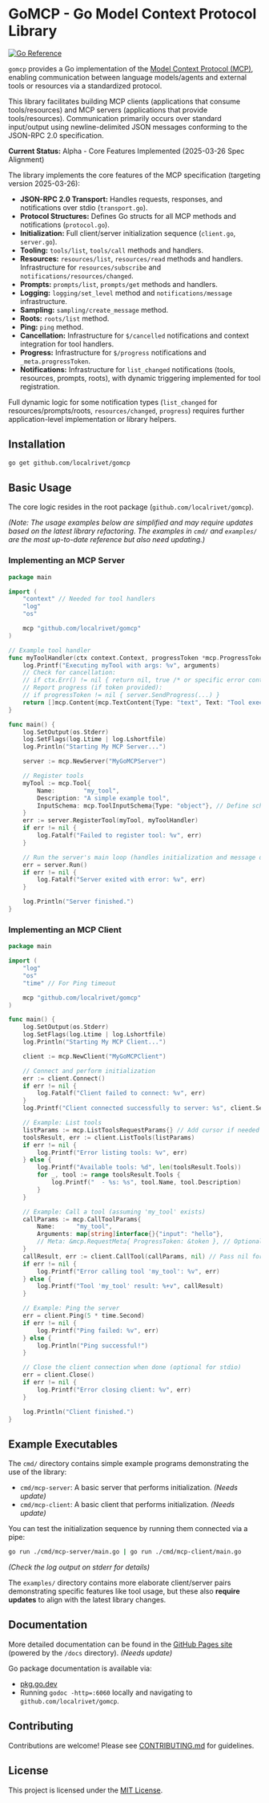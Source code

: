 # GoMCP - Go Model Context Protocol Library

[![Go Reference](https://pkg.go.dev/badge/github.com/localrivet/gomcp.svg)](https://pkg.go.dev/github.com/localrivet/gomcp)

<!-- TODO: Add build status badge once CI is set up -->
<!-- TODO: Add code coverage badge once tests are added -->

`gomcp` provides a Go implementation of the [Model Context Protocol (MCP)](https://modelcontextprotocol.io/introduction), enabling communication between language models/agents and external tools or resources via a standardized protocol.

This library facilitates building MCP clients (applications that consume tools/resources) and MCP servers (applications that provide tools/resources). Communication primarily occurs over standard input/output using newline-delimited JSON messages conforming to the JSON-RPC 2.0 specification.

**Current Status:** Alpha - Core Features Implemented (2025-03-26 Spec Alignment)

The library implements the core features of the MCP specification (targeting version 2025-03-26):

- **JSON-RPC 2.0 Transport:** Handles requests, responses, and notifications over stdio (`transport.go`).
- **Protocol Structures:** Defines Go structs for all MCP methods and notifications (`protocol.go`).
- **Initialization:** Full client/server initialization sequence (`client.go`, `server.go`).
- **Tooling:** `tools/list`, `tools/call` methods and handlers.
- **Resources:** `resources/list`, `resources/read` methods and handlers. Infrastructure for `resources/subscribe` and `notifications/resources/changed`.
- **Prompts:** `prompts/list`, `prompts/get` methods and handlers.
- **Logging:** `logging/set_level` method and `notifications/message` infrastructure.
- **Sampling:** `sampling/create_message` method.
- **Roots:** `roots/list` method.
- **Ping:** `ping` method.
- **Cancellation:** Infrastructure for `$/cancelled` notifications and context integration for tool handlers.
- **Progress:** Infrastructure for `$/progress` notifications and `_meta.progressToken`.
- **Notifications:** Infrastructure for `list_changed` notifications (tools, resources, prompts, roots), with dynamic triggering implemented for tool registration.

Full dynamic logic for some notification types (`list_changed` for resources/prompts/roots, `resources/changed`, `progress`) requires further application-level implementation or library helpers.

## Installation

```bash
go get github.com/localrivet/gomcp
```

## Basic Usage

The core logic resides in the root package (`github.com/localrivet/gomcp`).

_(Note: The usage examples below are simplified and may require updates based on the latest library refactoring. The examples in `cmd/` and `examples/` are the most up-to-date reference but also need updating.)_

### Implementing an MCP Server

```go
package main

import (
	"context" // Needed for tool handlers
	"log"
	"os"

	mcp "github.com/localrivet/gomcp"
)

// Example tool handler
func myToolHandler(ctx context.Context, progressToken *mcp.ProgressToken, arguments map[string]interface{}) (content []mcp.Content, isError bool) {
	log.Printf("Executing myTool with args: %v", arguments)
	// Check for cancellation:
	// if ctx.Err() != nil { return nil, true /* or specific error content */ }
	// Report progress (if token provided):
	// if progressToken != nil { server.SendProgress(...) }
	return []mcp.Content{mcp.TextContent{Type: "text", Text: "Tool executed!"}}, false
}

func main() {
	log.SetOutput(os.Stderr)
	log.SetFlags(log.Ltime | log.Lshortfile)
	log.Println("Starting My MCP Server...")

	server := mcp.NewServer("MyGoMCPServer")

	// Register tools
	myTool := mcp.Tool{
		Name:        "my_tool",
		Description: "A simple example tool",
		InputSchema: mcp.ToolInputSchema{Type: "object"}, // Define schema as needed
	}
	err := server.RegisterTool(myTool, myToolHandler)
	if err != nil {
		log.Fatalf("Failed to register tool: %v", err)
	}

	// Run the server's main loop (handles initialization and message dispatch)
	err = server.Run()
	if err != nil {
		log.Fatalf("Server exited with error: %v", err)
	}

	log.Println("Server finished.")
}

```

### Implementing an MCP Client

```go
package main

import (
	"log"
	"os"
	"time" // For Ping timeout

	mcp "github.com/localrivet/gomcp"
)

func main() {
	log.SetOutput(os.Stderr)
	log.SetFlags(log.Ltime | log.Lshortfile)
	log.Println("Starting My MCP Client...")

	client := mcp.NewClient("MyGoMCPClient")

	// Connect and perform initialization
	err := client.Connect()
	if err != nil {
		log.Fatalf("Client failed to connect: %v", err)
	}
	log.Printf("Client connected successfully to server: %s", client.ServerName())

	// Example: List tools
	listParams := mcp.ListToolsRequestParams{} // Add cursor if needed
	toolsResult, err := client.ListTools(listParams)
	if err != nil {
		log.Printf("Error listing tools: %v", err)
	} else {
		log.Printf("Available tools: %d", len(toolsResult.Tools))
		for _, tool := range toolsResult.Tools {
			log.Printf("  - %s: %s", tool.Name, tool.Description)
		}
	}

	// Example: Call a tool (assuming 'my_tool' exists)
	callParams := mcp.CallToolParams{
		Name:      "my_tool",
		Arguments: map[string]interface{}{"input": "hello"},
		// Meta: &mcp.RequestMeta{ ProgressToken: &token }, // Optional progress
	}
	callResult, err := client.CallTool(callParams, nil) // Pass nil for no progress token
	if err != nil {
		log.Printf("Error calling tool 'my_tool': %v", err)
	} else {
		log.Printf("Tool 'my_tool' result: %+v", callResult)
	}

	// Example: Ping the server
	err = client.Ping(5 * time.Second)
	if err != nil {
		log.Printf("Ping failed: %v", err)
	} else {
		log.Println("Ping successful!")
	}

	// Close the client connection when done (optional for stdio)
	err = client.Close()
	if err != nil {
		log.Printf("Error closing client: %v", err)
	}

	log.Println("Client finished.")
}
```

## Example Executables

The `cmd/` directory contains simple example programs demonstrating the use of the library:

- `cmd/mcp-server`: A basic server that performs initialization. _(Needs update)_
- `cmd/mcp-client`: A basic client that performs initialization. _(Needs update)_

You can test the initialization sequence by running them connected via a pipe:

```bash
go run ./cmd/mcp-server/main.go | go run ./cmd/mcp-client/main.go
```

_(Check the log output on stderr for details)_

The `examples/` directory contains more elaborate client/server pairs demonstrating specific features like tool usage, but these also **require updates** to align with the latest library changes.

## Documentation

More detailed documentation can be found in the [GitHub Pages site](https://gomcp.dev) (powered by the `/docs` directory). _(Needs update)_

Go package documentation is available via:

- [pkg.go.dev](https://pkg.go.dev/github.com/localrivet/gomcp)
- Running `godoc -http=:6060` locally and navigating to `github.com/localrivet/gomcp`.

## Contributing

Contributions are welcome! Please see [CONTRIBUTING.md](CONTRIBUTING.md) for guidelines.

## License

This project is licensed under the [MIT License](LICENSE).
